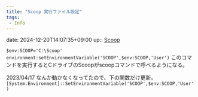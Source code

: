 ```yaml
---
title: "Scoop 実行ファイル設定"
tags:
 - Info
---
```


date: 2024-12-20T14:07:35+09:00
up:: [Scoop](Bar/App/Scoop.md)

`$env:SCOOP='C:\Scoop'`
`environment:setEnvironmentVariable('SCOOP',$env:SCOOP,'User')`
このコマンドを実行するとCドライブのScoopがscoopコマンドで呼べるようになる。

2023/04/17
なんか動かなくなってたので、下の関数だけ更新。
` [System.Environment]::SetEnvironmentVariable('SCOOP',$env:SCOOP,'User')`